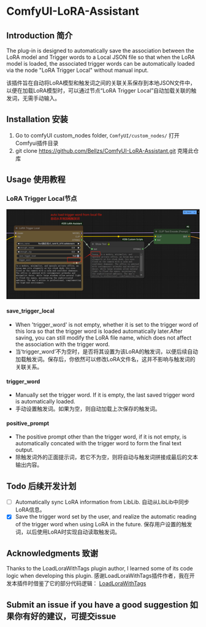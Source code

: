 # ComfyUI-LoRA-Assistant

## Introduction 简介
The plug-in is designed to automatically save the association between the LoRA model and Trigger words to a Local JSON file so that when the LoRA model is loaded, the associated trigger words can be automatically loaded via the node "LoRA Trigger Local" without manual input.

该插件旨在自动将LoRA模型和触发词之间的关联关系保存到本地JSON文件中，以便在加载LoRA模型时，可以通过节点“LoRA Trigger Local”自动加载关联的触发词，无需手动输入。

## Installation 安装
1. Go to comfyUI custom_nodes folder, `ComfyUI/custom_nodes/` 打开Comfyui插件目录
2. git clone https://github.com/Bellzs/ComfyUI-LoRA-Assistant.git 克隆此仓库

## Usage 使用教程
### LoRA Trigger Local节点
![](./assets/LoRA_Trigger_Local.png)
#### save_trigger_local
- When 'trigger_word' is not empty, whether it is set to the trigger word of this lora so that the trigger word is loaded automatically later.After saving, you can still modify the LoRA file name, which does not affect the association with the trigger word.
- 当‘trigger_word’不为空时，是否将其设置为该LoRA的触发词，以便后续自动加载触发词。保存后，你依然可以修改LoRA文件名，这并不影响与触发词的关联关系。
#### trigger_word
- Manually set the trigger word. If it is empty, the last saved trigger word is automatically loaded.
- 手动设置触发词。如果为空，则自动加载上次保存的触发词。
#### positive_prompt
- The positive prompt other than the trigger word, if it is not empty, is automatically concated with the trigger word to form the final text output.
- 除触发词外的正面提示词，若它不为空，则将自动与触发词拼接成最后的文本输出内容。

## Todo 后续开发计划
- [ ] Automatically sync LoRA information from LibLib. 自动从LibLib中同步LoRA信息。
- [x] Save the trigger word set by the user, and realize the automatic reading of the trigger word when using LoRA in the future. 保存用户设置的触发词，以后使用LoRA时实现自动读取触发词。

## Acknowledgments 致谢
Thanks to the LoadLoraWithTags plugin author, I learned some of its code logic when developing this plugin.
感谢LoadLoraWithTags插件作者，我在开发本插件时借鉴了它的部分代码逻辑：
[LoadLoraWithTags](https://github.com/Extraltodeus/LoadLoraWithTags)

## Submit an issue if you have a good suggestion 如果你有好的建议，可提交issue


